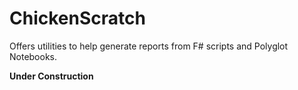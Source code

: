 # ChickenScratch

Offers utilities to help generate reports from F# scripts and Polyglot Notebooks.

**Under Construction**
